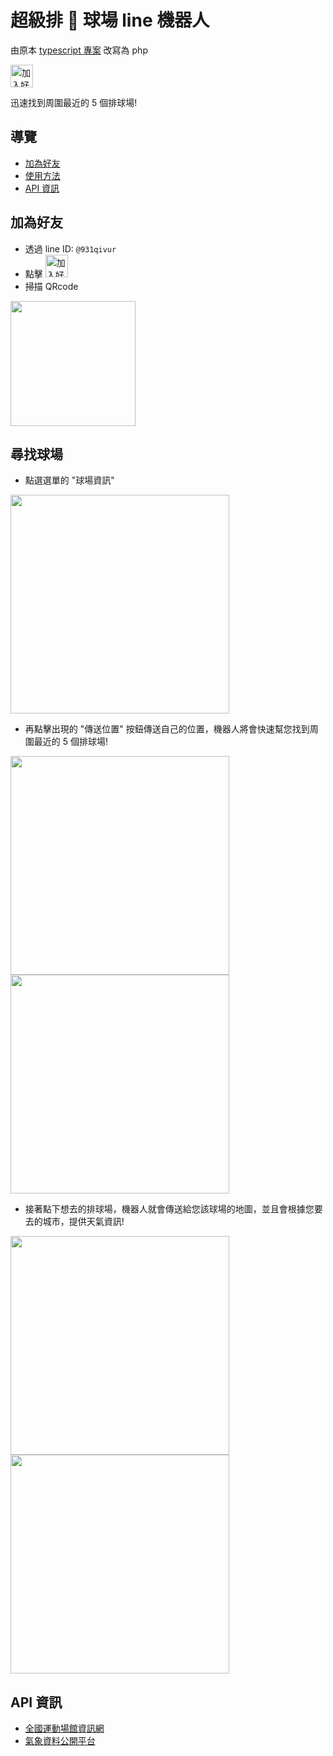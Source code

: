# 超級排 🏐 球場 line 機器人

由原本 [typescript 專案](https://github.com/Link1515/linebot-volleyballCourtFinding) 改寫為 php

<a href="https://lin.ee/nncjtFd"><img src="https://scdn.line-apps.com/n/line_add_friends/btn/zh-Hant.png" alt="加入好友" height="36" border="0"></a>

迅速找到周圍最近的 5 個排球場!

## 導覽

- [加為好友](#addFriend)
- [使用方法](#findCourt)
- [API 資訊](#APIinfo)

## <span id="addFriend"></span>加為好友

- 透過 line ID: `@931qivur`
- 點擊 <a href="https://lin.ee/nncjtFd"><img src="https://scdn.line-apps.com/n/line_add_friends/btn/zh-Hant.png" alt="加入好友" height="36" border="0"></a>
- 掃描 QRcode <br>
<img src="https://user-images.githubusercontent.com/88765055/143733825-27b5211e-e61a-45ab-ae35-cb9edd45f09a.png" width="200">

## <span id="findCourt"></span>尋找球場

- 點選選單的 "球場資訊"

<img src="https://user-images.githubusercontent.com/88765055/145034257-829cd086-8fa1-46ae-8e50-ce2b7fbc825d.jpg" width="350">

- 再點擊出現的 "傳送位置" 按鈕傳送自己的位置，機器人將會快速幫您找到周圍最近的 5 個排球場!

<img src="https://user-images.githubusercontent.com/88765055/145034659-923c73fa-9245-49ff-b492-f39aa822ff8b.jpg" width="350">
<img src="https://user-images.githubusercontent.com/88765055/145034696-c056eaca-4cf9-4a8d-8475-88e4153bca06.jpg" width="350">

- 接著點下想去的排球場，機器人就會傳送給您該球場的地圖，並且會根據您要去的城市，提供天氣資訊!

<img src="https://user-images.githubusercontent.com/88765055/145035530-b80b293c-4238-4316-a299-b7ed168d903f.jpg" width="350">
<img src="https://user-images.githubusercontent.com/88765055/145035539-033fdbb7-d849-48a0-8ca2-46e2ea5d5fed.jpg" width="350">

## <span id="APIinfo"></span>API 資訊

- [全國運動場館資訊網](https://iplay.sa.gov.tw/WebAPI)
- [氣象資料公開平台](https://opendata.cwa.gov.tw/index)
